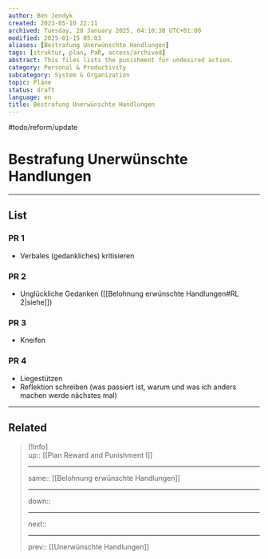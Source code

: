 ```yaml
---
author: Ben Jendyk
created: 2023-05-10 22:11
archived: Tuesday, 28 January 2025, 04:10:38 UTC+01:00
modified: 2025-01-15 05:03
aliases: [Bestrafung Unerwünschte Handlungen]
tags: [struktur, plan, PaR, access/archived]
abstract: This files lists the punishment für undesired action.
category: Personal & Productivity 
subcategory: System & Organization 
topic: Pläne 
status: draft
language: en
title: Bestrafung Unerwünschte Handlungen
---
```


#todo/reform/update 

# Bestrafung Unerwünschte Handlungen

---

## List

### PR 1

- Verbales (gedankliches) kritisieren 

### PR 2

- Unglückliche Gedanken ([[Belohnung erwünschte Handlungen#RL 2|siehe]])

### PR 3

- Kneifen

### PR 4

- Liegestützen
- Reflektion schreiben (was passiert ist, warum und was ich anders machen werde nächstes mal)

---

## Related

> [!Info]  
> up:: [[Plan Reward and Punishment I]]
> - ---
> same:: [[Belohnung erwünschte Handlungen]]
> - ---
> down::
> - ---
> next::
> - ---
> prev:: [[Unerwünschte Handlungen]]
